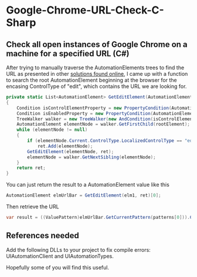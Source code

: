 # Google-Chrome-URL-Check-C-Sharp

## Check all open instances of Google Chrome on a machine for a specified URL (C#)

After trying to manually traverse the AutomationElements trees to find the URL as presented in other [solutions found online](https://stackoverflow.com/questions/18897070/getting-the-current-tabs-url-from-google-chrome-using-c-sharp), I came up with a function to search the root AutomationElement beginning at the browser for the encasing ControlType of "edit", which contains the URL we are looking for. 
```c#
private static List<AutomationElement> GetEditElement(AutomationElement rootElement, List<AutomationElement> ret)
{
    Condition isControlElementProperty = new PropertyCondition(AutomationElement.IsControlElementProperty, true);
    Condition isEnabledProperty = new PropertyCondition(AutomationElement.IsEnabledProperty, true);
    TreeWalker walker = new TreeWalker(new AndCondition(isControlElementProperty, isEnabledProperty));
    AutomationElement elementNode = walker.GetFirstChild(rootElement);
    while (elementNode != null)
    {
        if (elementNode.Current.ControlType.LocalizedControlType == "edit")
            ret.Add(elementNode);
        GetEditElement(elementNode, ret);
        elementNode = walker.GetNextSibling(elementNode);
    }
    return ret;
}
```
You can just return the result to a AutomationElement value like this
```c#
AutomationElement elmUrlBar = GetEditElement(elm1, ret)[0];
```

Then retrieve the URL 
```c#
var result = ((ValuePattern)elmUrlBar.GetCurrentPattern(patterns[0])).Current.Value;
```

## References needed
Add the following DLLs to your project to fix compile errors: UIAutomationClient and UIAutomationTypes.

Hopefully some of you will find this useful.
